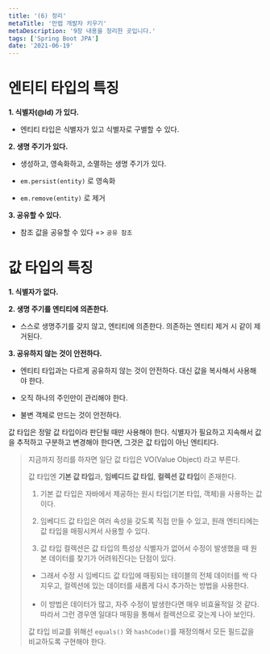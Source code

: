```yaml
---
title: '(6) 정리'
metaTitle: '만렙 개발자 키우기'
metaDescription: '9장 내용을 정리한 곳입니다.'
tags: ['Spring Boot JPA']
date: '2021-06-19'
---
```


# 엔티티 타입의 특징

**1. 식별자(@Id) 가 있다.**

- 엔티티 타입은 식별자가 있고 식별자로 구별할 수 있다.

**2. 생명 주기가 있다.**

- 생성하고, 영속화하고, 소멸하는 생명 주기가 있다.

* `em.persist(entity)` 로 영속화

- `em.remove(entity)` 로 제거

**3. 공유할 수 있다.**

- 참조 값을 공유할 수 있다 => `공유 참조`

# 값 타입의 특징

**1. 식별자가 없다.**

**2. 생명 주기를 엔티티에 의존한다.**

- 스스로 생명주기를 갖지 않고, 엔티티에 의존한다. 의존하는 엔티티 제거 시 같이 제거된다.

**3. 공유하지 않는 것이 안전하다.**

- 엔티티 타입과는 다르게 공유하지 않는 것이 안전하다. 대신 값을 복사해서 사용해야 한다.

* 오직 하나의 주인만이 관리해야 한다.

- 불변 객체로 만드는 것이 안전하다.

값 타입은 정말 값 타입이라 판단될 때만 사용해야 한다. 식별자가 필요하고 지속해서 값을 추적하고 구분하고 변경해야 한다면, 그것은 값 타입이 아닌 엔티티다.

> 지금까지 정리를 하자면 일단 값 타입은 VO(Value Object) 라고 부른다.
>
> 값 타입엔 **기본 값 타입**과, **임베디드 값 타입**, **컬렉션 값 타입**이 존재한다.
>
> 1. 기본 값 타입은 자바에서 제공하는 원시 타입(기본 타입, 객체)을 사용하는 값이다.
>
> 2) 임베디드 값 타입은 여러 속성을 갖도록 직접 만들 수 있고, 원래 엔티티에는 값 타입을 매핑시켜서 사용할 수 있다.
>
> 3. 값 타입 컬렉션은 값 타입의 특성상 식별자가 없어서 수정이 발생했을 때 원본 데이터를 찾기가 어려워진다는 단점이 있다.
>
> - 그래서 수정 시 임베디드 값 타입에 매핑되는 테이블의 전체 데이터를 싹 다 지우고, 컬렉션에 있는 데이터를 새롭게 다시 추가하는 방법을 사용한다.
>   <br/> <br/>
> - 이 방법은 데이터가 많고, 자주 수정이 발생한다면 매우 비효율적일 것 같다. 따라서 그런 경우엔 일대다 매핑을 통해서 컬렉션으로 갖는게 나아 보인다.
>
> 값 타입 비교를 위해선 `equals()` 와 `hashCode()`를 재정의해서 모든 필드값을 비교하도록 구현해야 한다.
